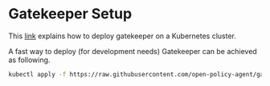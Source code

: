 # Gatekeeper Setup 

This [link](https://open-policy-agent.github.io/gatekeeper/website/docs/install/) explains how to deploy gatekeeper on a Kubernetes cluster.

A fast way to deploy (for development needs) Gatekeeper can be achieved as following. 

```bash
kubectl apply -f https://raw.githubusercontent.com/open-policy-agent/gatekeeper/master/deploy/gatekeeper.yaml
```